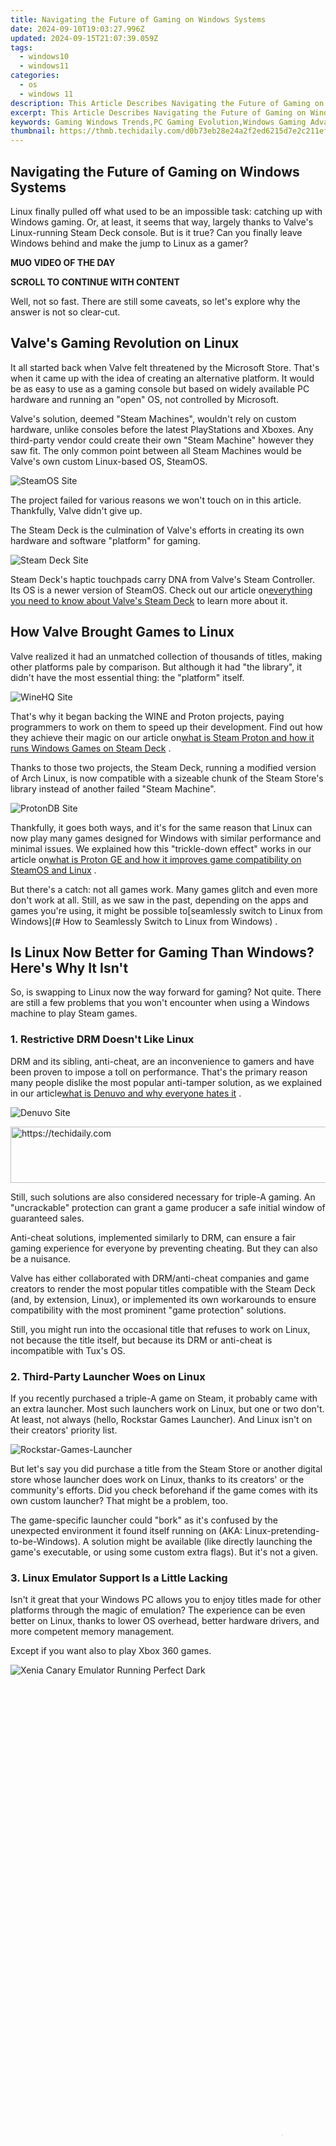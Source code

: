 ```yaml
---
title: Navigating the Future of Gaming on Windows Systems
date: 2024-09-10T19:03:27.996Z
updated: 2024-09-15T21:07:39.059Z
tags:
  - windows10
  - windows11
categories:
  - os
  - windows 11
description: This Article Describes Navigating the Future of Gaming on Windows Systems
excerpt: This Article Describes Navigating the Future of Gaming on Windows Systems
keywords: Gaming Windows Trends,PC Gaming Evolution,Windows Gaming Advance,Next-Gen PC Gaming,Future Gaming Windows,Gameplay on WINOS,Modern Windows Games
thumbnail: https://thmb.techidaily.com/d0b73eb28e24a2f2ed6215d7e2c211efc75eaeb77baea06879d148a0fe930510.jpg
---
```


## Navigating the Future of Gaming on Windows Systems

 Linux finally pulled off what used to be an impossible task: catching up with Windows gaming. Or, at least, it seems that way, largely thanks to Valve's Linux-running Steam Deck console. But is it true? Can you finally leave Windows behind and make the jump to Linux as a gamer?

 **MUO VIDEO OF THE DAY**

 **SCROLL TO CONTINUE WITH CONTENT**

 Well, not so fast. There are still some caveats, so let's explore why the answer is not so clear-cut.

## Valve's Gaming Revolution on Linux

 It all started back when Valve felt threatened by the Microsoft Store. That's when it came up with the idea of creating an alternative platform. It would be as easy to use as a gaming console but based on widely available PC hardware and running an "open" OS, not controlled by Microsoft.

 Valve's solution, deemed "Steam Machines", wouldn't rely on custom hardware, unlike consoles before the latest PlayStations and Xboxes. Any third-party vendor could create their own "Steam Machine" however they saw fit. The only common point between all Steam Machines would be Valve's own custom Linux-based OS, SteamOS.

![SteamOS Site](https://static1.makeuseofimages.com/wordpress/wp-content/uploads/2023/03/steamos-site.jpg)

 The project failed for various reasons we won't touch on in this article. Thankfully, Valve didn't give up.

 The Steam Deck is the culmination of Valve's efforts in creating its own hardware and software "platform" for gaming.

![Steam Deck Site](https://static1.makeuseofimages.com/wordpress/wp-content/uploads/2023/03/steam-deck-site.jpg)

 Steam Deck's haptic touchpads carry DNA from Valve's Steam Controller. Its OS is a newer version of SteamOS. Check out our article on[everything you need to know about Valve's Steam Deck](https://www.makeuseof.com/what-is-steam-deck/) to learn more about it.

## How Valve Brought Games to Linux

 Valve realized it had an unmatched collection of thousands of titles, making other platforms pale by comparison. But although it had "the library", it didn't have the most essential thing: the "platform" itself.

![WineHQ Site](https://static1.makeuseofimages.com/wordpress/wp-content/uploads/2023/03/winehq-site.jpg)

 That's why it began backing the WINE and Proton projects, paying programmers to work on them to speed up their development. Find out how they achieve their magic on our article on[what is Steam Proton and how it runs Windows Games on Steam Deck](https://www.makeuseof.com/what-is-steam-proton-how-does-it-run-windows-games-on-steam-deck/) .

 Thanks to those two projects, the Steam Deck, running a modified version of Arch Linux, is now compatible with a sizeable chunk of the Steam Store's library instead of another failed "Steam Machine".

![ProtonDB Site](https://static1.makeuseofimages.com/wordpress/wp-content/uploads/2023/03/protondb-site.jpg)

 Thankfully, it goes both ways, and it's for the same reason that Linux can now play many games designed for Windows with similar performance and minimal issues. We explained how this "trickle-down effect" works in our article on[what is Proton GE and how it improves game compatibility on SteamOS and Linux](https://www.makeuseof.com/what-is-proton-ge-compatibility-steamos-linux/) .

 But there's a catch: not all games work. Many games glitch and even more don't work at all. Still, as we saw in the past, depending on the apps and games you're using, it might be possible to[seamlessly switch to Linux from Windows](# How to Seamlessly Switch to Linux from Windows) .

## Is Linux Now Better for Gaming Than Windows? Here's Why It Isn't

 So, is swapping to Linux now the way forward for gaming? Not quite. There are still a few problems that you won't encounter when using a Windows machine to play Steam games.

### 1\. Restrictive DRM Doesn't Like Linux

 DRM and its sibling, anti-cheat, are an inconvenience to gamers and have been proven to impose a toll on performance. That's the primary reason many people dislike the most popular anti-tamper solution, as we explained in our article[what is Denuvo and why everyone hates it](https://www.makeuseof.com/what-is-denuvo/) .

![Denuvo Site](https://static1.makeuseofimages.com/wordpress/wp-content/uploads/2023/03/denuvo-site.jpg)

<!-- affiliate ads begin -->
<a href="https://appsumo.8odi.net/c/5597632/2118324/7443" target="_top" id="2118324">
  <img src="//a.impactradius-go.com/display-ad/7443-2118324" border="0" alt="https://techidaily.com" width="600" height="90"/>
</a>
<img height="0" width="0" src="https://appsumo.8odi.net/i/5597632/2118324/7443" style="position:absolute;visibility:hidden;" border="0" />
<!-- affiliate ads end -->

 Still, such solutions are also considered necessary for triple-A gaming. An "uncrackable" protection can grant a game producer a safe initial window of guaranteed sales.

 Anti-cheat solutions, implemented similarly to DRM, can ensure a fair gaming experience for everyone by preventing cheating. But they can also be a nuisance.

 Valve has either collaborated with DRM/anti-cheat companies and game creators to render the most popular titles compatible with the Steam Deck (and, by extension, Linux), or implemented its own workarounds to ensure compatibility with the most prominent "game protection" solutions.

 Still, you might run into the occasional title that refuses to work on Linux, not because the title itself, but because its DRM or anti-cheat is incompatible with Tux's OS.

### 2\. Third-Party Launcher Woes on Linux

 If you recently purchased a triple-A game on Steam, it probably came with an extra launcher. Most such launchers work on Linux, but one or two don't. At least, not always (hello, Rockstar Games Launcher). And Linux isn't on their creators' priority list.

![Rockstar-Games-Launcher](https://static1.makeuseofimages.com/wordpress/wp-content/uploads/2023/03/rockstar-games-launcher.jpg)

 But let's say you did purchase a title from the Steam Store or another digital store whose launcher does work on Linux, thanks to its creators' or the community's efforts. Did you check beforehand if the game comes with its own custom launcher? That might be a problem, too.

 The game-specific launcher could "bork" as it's confused by the unexpected environment it found itself running on (AKA: Linux-pretending-to-be-Windows). A solution might be available (like directly launching the game's executable, or using some custom extra flags). But it's not a given.

### 3\. Linux Emulator Support Is a Little Lacking

 Isn't it great that your Windows PC allows you to enjoy titles made for other platforms through the magic of emulation? The experience can be even better on Linux, thanks to lower OS overhead, better hardware drivers, and more competent memory management.

Except if you want also to play Xbox 360 games.

![Xenia Canary Emulator Running Perfect Dark](https://static1.makeuseofimages.com/wordpress/wp-content/uploads/2023/03/xenia-canary-emulator-running-perfect-dark.jpg)

<!-- affiliate ads begin -->
<span id="1516072">
					<video width="864" height="1536" style="cursor:pointer"
           poster="//a.impactradius-go.com/display-clicktoplayimage/1516072.png"
           onclick="if(!this.playClicked){this.play();this.setAttribute('controls',true);this.playClicked=true;}">
	   <source src="//a.impactradius-go.com/display-ad/16446-1516072">
	   <img src="//a.impactradius-go.com/display-clicktoplayimage/1516072.png" style="border: none; height: 100%; width: 100%; object-fit: contain">
	</video>
	<div style="width:540px;text-align:center"><a href="javascript:window.open(decodeURIComponent('https%3A%2F%2Flaganoo.pxf.io%2Fc%2F5597632%2F1516072%2F16446'), '_blank');void(0);">Click here</a></div>
</span>
<img height="0" width="0" src="https://imp.pxf.io/i/5597632/1516072/16446" style="position:absolute;visibility:hidden;" border="0" />
<!-- affiliate ads end -->

[Xenia](https://xenia.jp/) , the best (and only fully working) emulator for Xbox 360, which we saw in our guide on[how to play Xbox 360 games on PC with Xenia on Windows](https://www.makeuseof.com/xenia-xbox-360-emulator/) , is, as our guide's title states, only available on Windows.

 Did you also want to experiment with the new[fpPS4](https://github.com/red-prig/fpPS4) , which looks promising in emulating the PlayStation 4 on PC hardware? Yeah, that one, too, is only available on Windows—at least, for now.

### 4\. Linux Sports Fewer Third-Party Tools

![ReShade Cheat Engine and Creative ALchemy on Windows11 Desktop](https://static1.makeuseofimages.com/wordpress/wp-content/uploads/2023/03/reshade-cheat-engine-and-creative-alchemy-on-windows11-desktop.jpg)

<!-- affiliate ads begin -->
<a href="https://aligracehair.sjv.io/c/5597632/2115944/19272" target="_top" id="2115944">
  <img src="//a.impactradius-go.com/display-ad/19272-2115944" border="0" alt="https://techidaily.com" width="250" height="90"/>
</a>
<img height="0" width="0" src="https://aligracehair.sjv.io/i/5597632/2115944/19272" style="position:absolute;visibility:hidden;" border="0" />
<!-- affiliate ads end -->

 Nowadays, we can play the classics that took advantage of 3dfx's Voodoo "graphic accelerators" through custom "wrappers". Those apps add a layer of compatibility over our modern GPUs that can run classic DOS or Windows 9x 3D-accelerated titles in modern OSes. If those "modern OSes" are called "Windows".

 Do you remember playing F.E.A.R., or any other old favorite title, using Creative's EAX impressive multichannel positional 3D audio? Microsoft's Windows Vista "broke" compatibility with EAX, but Creative issued a fix in the form of its[Creative ALchemy app](https://support.creative.com/Downloads/searchdownloads.aspx?filename=ALMY) . For Windows only, of course.

 You can try an "open" alternative,[OpenAL Soft](https://github.com/kcat/openal-soft) , but it might not perform as well. However, it's better in that, unlike Creative's solution, it's "hardware agnostic", and you can use it with any modern audio system.

 At least, you can improve your games' visuals like on Windows with[Reshade](https://reshade.me/) . You only have to use[vkBasalt](https://github.com/DadSchoorse/vkBasalt) , manually import Reshade's shaders, ensure the ones you want to use work, and customize them without a GUI. If all that sounds like a chore instead of "fun", maybe Linux gaming isn't the best option for you.

### 5\. Windows Gives You the Latest and Greatest, Day One

 Seasoned gamers know it's best to avoid preordering games. A new title's trailers might make it look like the best thing since sliced bread. And yet, it might end up being "one of those bad PC ports", missing half of its promised features, or "running" like a snail on your hardware.

 Plus, if you're on Linux, there's no point in preordering it to play it from day one: the praise-worthy community might have to work on it until day seventy-six to ensure it actually runs as it should.

![GeForce Experience App](https://static1.makeuseofimages.com/wordpress/wp-content/uploads/2023/03/geforce-experience-app.jpg)

<!-- affiliate ads begin -->
<span id="1993650">
					<video width="576" height="240" style="cursor:pointer"
           poster="//a.impactradius-go.com/display-clicktoplayimage/1993650.png"
           onclick="if(!this.playClicked){this.play();this.setAttribute('controls',true);this.playClicked=true;}">
	   <source src="//a.impactradius-go.com/display-ad/22993-1993650">
	   <img src="//a.impactradius-go.com/display-clicktoplayimage/1993650.png" style="border: none; height: 100%; width: 100%; object-fit: contain">
	</video>
	<div style="width:360px;text-align:center"><a href="javascript:window.open(decodeURIComponent('https%3A%2F%2Fhomestyler.sjv.io%2Fc%2F5597632%2F1993650%2F22993'), '_blank');void(0);">Click here</a></div>
</span>
<img height="0" width="0" src="https://imp.pxf.io/i/5597632/1993650/22993" style="position:absolute;visibility:hidden;" border="0" />
<!-- affiliate ads end -->

 Similarly, don't expect the latest gaming-related features on the newest hardware to work on Linux from day one. At least, not without the occasional glitch here and there. RTX effects? Upscaling? Physics?[Tux Racer](https://tuxracer.sourceforge.net/) doesn't need all that fluff.

## Don't Count Out Linux Just Yet

 As bad as we make gaming on Linux sound, we've only been covering the issues you'll have to face when gaming on the operating system. Thanks to the Steam Deck, WINE, and Proton, many Windows games are now playable on Linux—especially the most popular ones.

 Most emulators offer native Linux versions, and for every third-party utility you may use on Windows (like Cheat Engine), you can usually find even better alternatives.

 Linux is great because it allows you to tinker with it, customize it, and make it your own. But it might also not be for you for the same reasons: sometimes, you have to tinker with it and spend hours researching how to tweak a game's settings or mess with its files to make it work as you'd like (if at all).

## Gaming on Linux: Not the Best, but Not Far Off

 With Steam Deck sporting a Linux OS, you'd be forgiven for wondering if gaming on Linux is better on Windows now. If you prefer "the console experience" to the "complexity" of gaming on Windows PCs, trying to game on Linux will seem like a far more convoluted endeavor.

 If, though, you like diving into your favorite game config files to optimize them for your hardware, and hunting down unofficial tools in forgotten forums that can make your favorite retro title look its best, dive in, for you may love it.

<ins class="adsbygoogle"
     style="display:block"
     data-ad-format="autorelaxed"
     data-ad-client="ca-pub-7571918770474297"
     data-ad-slot="1223367746"></ins>

<ins class="adsbygoogle"
     style="display:block"
     data-ad-client="ca-pub-7571918770474297"
     data-ad-slot="8358498916"
     data-ad-format="auto"
     data-full-width-responsive="true"></ins>

<span class="atpl-alsoreadstyle">Also read:</span>
<div><ul>
<li><a href="https://some-techniques.techidaily.com/new-exclusive-list-the-top-10-camcorders-for-2ranking/"><u>[New] Exclusive List The Top 10 Camcorders for 2Ranking</u></a></li>
<li><a href="https://tiktok-videos.techidaily.com/new-streaming-success-live-tiktok-broadcasts-on-computers-for-2024/"><u>[New] Streaming Success Live TikTok Broadcasts on Computers for 2024</u></a></li>
<li><a href="https://screen-mirroring-recording.techidaily.com/updated-in-2024-cutting-edge-approaches-for-iphoneipad-screen-capture/"><u>[Updated] In 2024, Cutting-Edge Approaches for iPhone/iPad Screen Capture</u></a></li>
<li><a href="https://extra-support.techidaily.com/2024-approved-scaling-video-size-without-quality-loss-on-youtube/"><u>2024 Approved Scaling Video Size Without Quality Loss on YouTube</u></a></li>
<li><a href="https://win-dash.techidaily.com/boost-your-machines-lifespan-how-to-successfully-install-new-motherboard-driver-software-on-a-windows-computer/"><u>Boost Your Machine's Lifespan: How to Successfully Install New Motherboard Driver Software on a Windows Computer</u></a></li>
<li><a href="https://win-answers.techidaily.com/defeat-the-annoying-minecraft-hurdle-clearing-up-the-mystery-of-exit-code-0-error/"><u>Defeat the Annoying Minecraft Hurdle: Clearing Up the Mystery of 'Exit Code 0' Error</u></a></li>
<li><a href="https://android-unlock.techidaily.com/how-to-unlock-samsung-galaxy-s24-ultra-phone-password-without-factory-reset-by-drfone-android/"><u>How to Unlock Samsung Galaxy S24 Ultra Phone Password Without Factory Reset?</u></a></li>
<li><a href="https://android-transfer.techidaily.com/in-2024-how-to-transfer-data-from-oppo-find-x6-pro-to-samsung-phone-drfone-by-drfone-transfer-from-android-transfer-from-android/"><u>In 2024, How to Transfer Data from Oppo Find X6 Pro to Samsung Phone | Dr.fone</u></a></li>
<li><a href="https://windows11.techidaily.com/mastering-the-windows-11-interface-for-personalized-faxes/"><u>Mastering the Windows 11 Interface for Personalized Faxes</u></a></li>
<li><a href="https://windows11.techidaily.com/solving-error-code-0x80004004-on-windows-defender-a-guide/"><u>Solving Error Code 0X80004004 on Windows Defender: A Guide</u></a></li>
<li><a href="https://windows11.techidaily.com/steps-for-effective-reversion-with-windows-system-restore/"><u>Steps for Effective Reversion with Windows' System Restore</u></a></li>
<li><a href="https://windows11.techidaily.com/tips-for-lowering-cpu-usage-by-wmi-service/"><u>Tips for Lowering Cpu Usage by WMI Service</u></a></li>
<li><a href="https://windows11.techidaily.com/unlocking-your-presentations-true-potential-mastering-prints-from-powerpoint-in-windows/"><u>Unlocking Your Presentation's True Potential: Mastering Prints From PowerPoint in Windows</u></a></li>
<li><a href="https://windows11.techidaily.com/update-subnet-mask-step-by-step-in-win11/"><u>Update Subnet Mask: Step-by-Step in Win11</u></a></li>
<li><a href="https://windows11.techidaily.com/winget-a-guide-to-managing-packages-in-windows-11/"><u>Winget: A Guide to Managing Packages in Windows 11</u></a></li>
</ul></div>

